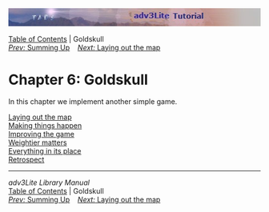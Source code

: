 ---
---
<div class="topbar">

<img src="topbar.jpg" data-border="0" />

</div>

<div class="nav">

<a href="toc.html" class="nav">Table of Contents</a> \| Goldskull  
<span class="navnp"><a href="summing.html" class="nav"><em>Prev:</em> Summing Up</a>
   <a href="goldmap.html" class="nav"><em>Next:</em> Laying out the map</a>
    </span>

</div>

<div class="main">

# Chapter 6: Goldskull

In this chapter we implement another simple game.

<div class="sectoc">

[Laying out the map](goldmap.html)  
[Making things happen](making.html)  
[Improving the game](improving.html)  
[Weightier matters](weightier.html)  
[Everything in its place](inplace.html)  
[Retrospect](retro.html)  

</div>

</div>

------------------------------------------------------------------------

<div class="navb">

*adv3Lite Library Manual*  
<a href="toc.html" class="nav">Table of Contents</a> \| Goldskull  
<span class="navnp"><a href="summing.html" class="nav"><em>Prev:</em> Summing Up</a>
   <a href="goldmap.html" class="nav"><em>Next:</em> Laying out the map</a>
    </span>

</div>
